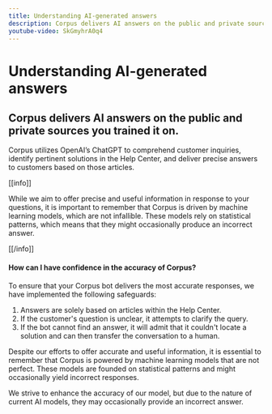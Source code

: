 ```yaml
---
title: Understanding AI-generated answers
description: Corpus delivers AI answers on the public and private sources you trained it on.
youtube-video: SkGmyhrA0q4
---
```


# Understanding AI-generated answers

## Corpus delivers AI answers on the public and private sources you trained it on.

Corpus utilizes OpenAI’s ChatGPT to comprehend customer inquiries, identify pertinent solutions in the Help Center, and deliver precise answers to customers based on those articles.

[[info]]

While we aim to offer precise and useful information in response to your questions, it is important to remember that Corpus is driven by machine learning models, which are not infallible. These models rely on statistical patterns, which means that they might occasionally produce an incorrect answer.

[[/info]]

#### How can I have confidence in the accuracy of Corpus?

To ensure that your Corpus bot delivers the most accurate responses, we have implemented the following safeguards:

1. Answers are solely based on articles within the Help Center.
2. If the customer's question is unclear, it attempts to clarify the query.
3. If the bot cannot find an answer, it will admit that it couldn't locate a solution and can then transfer the conversation to a human.

Despite our efforts to offer accurate and useful information, it is essential to remember that Corpus is powered by machine learning models that are not perfect. These models are founded on statistical patterns and might occasionally yield incorrect responses.

We strive to enhance the accuracy of our model, but due to the nature of current AI models, they may occasionally provide an incorrect answer.

